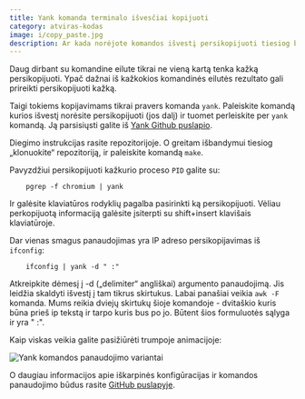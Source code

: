```yaml
---
title: Yank komanda terminalo išvesčiai kopijuoti
category: atviras-kodas
image: i/copy_paste.jpg
description: Ar kada norėjote komandos išvestį persikopijuoti tiesiog be pelės? Yank komanda leidžia tai gana nesunkiai pasidaryti.
---
```


Daug dirbant su komandine eilute tikrai ne vieną kartą tenka kažką persikopijuoti. Ypač dažnai iš kažkokios komandinės eilutės rezultato gali prireikti persikopijuoti kažką.

Taigi tokiems kopijavimams tikrai pravers komanda `yank`. Paleiskite komandą kurios išvestį norėsite persikopijuoti (jos dalį) ir tuomet perleiskite per `yank` komandą. Ją parsisiųsti galite iš [Yank Github puslapio](https://github.com/mptre/yank).

Diegimo instrukcijas rasite repozitorijoje. O greitam išbandymui tiesiog „klonuokite“ repozitoriją, ir paleiskite komandą `make`.

Pavyzdžiui persikopijuoti kažkurio proceso `PID` galite su:

```
    pgrep -f chromium | yank
```

Ir galėsite klaviatūros rodyklių pagalba pasirinkti ką persikopijuoti. Vėliau perkopijuotą informaciją galėsite įsiterpti su shift+insert klavišais klaviatūroje.

Dar vienas smagus panaudojimas yra IP adreso persikopijavimas iš `ifconfig`:

```
    ifconfig | yank -d " :"
```

Atkreipkite dėmesį į -d („delimiter“ angliškai) argumento panaudojimą. Jis leidžia skaldyti išvestį į tam tikrus skirtukus. Labai panašiai veikia `awk -F` komanda. Mums reikia dviejų skirtukų šioje komandoje - dvitaškio kuris būna prieš ip tekstą ir tarpo kuris bus po jo. Būtent šios formuluotės sąlyga ir yra " :".

Kaip viskas veikia galite pasižiūrėti trumpoje animacijoje:

![Yank komandos panaudojimo variantai](/i/yank.gif)

O daugiau informacijos apie iškarpinės konfigūracijas ir komandos panaudojimo būdus rasite [GitHub puslapyje](https://github.com/mptre/yank).
